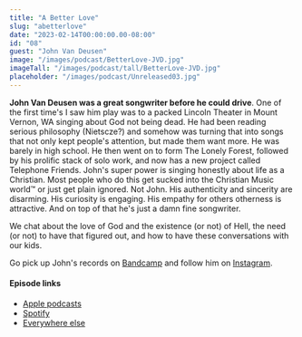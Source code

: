 ```yaml
---
title: "A Better Love"
slug: "abetterlove"
date: "2023-02-14T00:00:00.00-08:00"
id: "08"
guest: "John Van Deusen"
image: "/images/podcast/BetterLove-JVD.jpg"
imageTall: "/images/podcast/tall/BetterLove-JVD.jpg"
placeholder: "/images/podcast/Unreleased03.jpg"
---
```


**John Van Deusen was a great songwriter before he could drive**. One of the first time's I saw him play was to a packed Lincoln Theater in Mount Vernon, WA singing about God not being dead. He had been reading serious philosophy (Nietscze?) and somehow was turning that into songs that not only kept people's attention, but made them want more. He was barely in high school. He then went on to form The Lonely Forest, followed by his prolific stack of solo work, and now has a new project called Telephone Friends. John's super power is singing honestly about life as a Christian. Most people who do this get sucked into the Christian Music world™ or just get plain ignored. Not John. His authenticity and sincerity are disarming. His curiosity is engaging. His empathy for others otherness is attractive. And on top of that he's just a damn fine songwriter.

We chat about the love of God and the existence (or not) of Hell, the need (or not) to have that figured out, and how to have these conversations with our kids.

Go pick up John's records on [Bandcamp](https://iamjohnvandeusen.bandcamp.com) and follow him on [Instagram](https://www.instagram.com/jvdmusic/).

#### Episode links

- [Apple podcasts](https://podcasts.apple.com/us/podcast/the-halflight-podcast/id1661551029)
- [Spotify](https://open.spotify.com/show/2K2vKoRk511U3okd970NkD)
- [Everywhere else](https://anchor.fm/joeday/episodes/08---A-Better-Love-with-John-Van-Deusen-e1uvalu)
